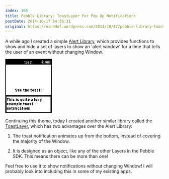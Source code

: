 ```yaml
---
index: 105
title: Pebble Library: ToastLayer For Pop Up Notifications
postDate: 2014-10-17 04:36:31
original: https://ninedof.wordpress.com/2014/10/17/pebble-library-toastlayer-for-pop-up-notifications/
---
```


A while ago I created a simple [Alert Library](https://github.com/C-D-Lewis/pebble-alert-lib), which provides functions to show and hide a set of layers to show an 'alert window' for a time that tells the user of an event without changing Window.

![](/assets/media/2014/10/screenshot.png)

Continuing this theme, today I created another similar library called the [ToastLayer](https://github.com/C-D-Lewis/ToastLayer), which has two advantages over the Alert Library:

1. The toast notification animates up from the bottom, instead of covering the majority of the Window.

2. It is designed as an object, like any of the other Layers in the Pebble SDK. This means there can be more than one!

Feel free to use it to show notifications without changing Window! I will probably look into including this in some of my existing apps.
